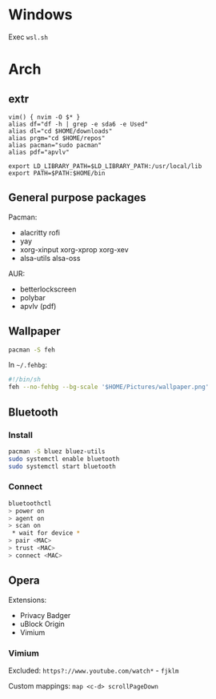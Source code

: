 # Windows

Exec `wsl.sh`

# Arch

## extr

```bach
vim() { nvim -O $* }
alias df="df -h | grep -e sda6 -e Used"
alias dl="cd $HOME/downloads"
alias prgm="cd $HOME/repos"
alias pacman="sudo pacman"
alias pdf="apvlv"

export LD_LIBRARY_PATH=$LD_LIBRARY_PATH:/usr/local/lib
export PATH=$PATH:$HOME/bin
```

## General purpose packages

Pacman:
 * alacritty rofi
 * yay
 * xorg-xinput xorg-xprop xorg-xev
 * alsa-utils alsa-oss

AUR:
 * betterlockscreen
 * polybar
 * apvlv (pdf)

## Wallpaper

```bash
pacman -S feh
```

In `~/.fehbg`:
```bash
#!/bin/sh
feh --no-fehbg --bg-scale '$HOME/Pictures/wallpaper.png'
```

## Bluetooth

### Install
```bash
pacman -S bluez bluez-utils
sudo systemctl enable bluetooth
sudo systemctl start bluetooth
```

### Connect
```bash
bluetoothctl
> power on
> agent on
> scan on
 * wait for device *
> pair <MAC>
> trust <MAC>
> connect <MAC>
```

## Opera

Extensions:
 * Privacy Badger
 * uBlock Origin
 * Vimium

### Vimium
Excluded:
`https?://www.youtube.com/watch*` - `fjklm`

Custom mappings:
`map <c-d> scrollPageDown`
